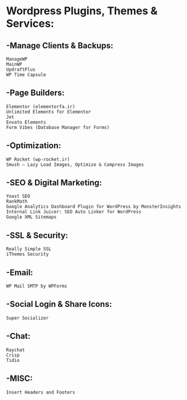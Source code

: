 # Wordpress Plugins, Themes & Services:
## -Manage Clients & Backups:
```
ManageWP
MainWP
UpdraftPlus
WP Time Capsule
```

## -Page Builders:
```
Elementor (elementorfa.ir) 
Unlimited Elements for Elementor
Jet
Envato Elements
Form Vibes (Database Manager for Forms) 
```

## -Optimization:
```
WP Rocket (wp-rocket.ir) 
Smush – Lazy Load Images, Optimize & Compress Images
```

## -SEO & Digital Marketing:
```
Yoast SEO
RankMath
Google Analytics Dashboard Plugin for WordPress by MonsterInsights
Internal Link Juicer: SEO Auto Linker for WordPress
Google XML Sitemaps
```

## -SSL & Security:
```
Really Simple SSL
iThemes Security
```

## -Email:
```
WP Mail SMTP by WPForms
```

## -Social Login & Share Icons:
```
Super Socializer
```

## -Chat:
```
Raychat
Crisp
Tidio
```

## -MISC:
```
Insert Headers and Footers
```




